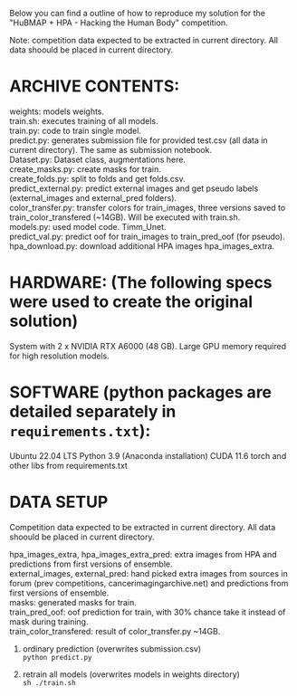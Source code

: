 Below you can find a outline of how to reproduce my solution for the "HuBMAP + HPA - Hacking the Human Body" competition.

Note: competition data expected to be extracted in current directory. All data shoould be placed in current directory.


# ARCHIVE CONTENTS:
weights: models weights.  
train.sh: executes training of all models.  
train.py: code to train single model.  
predict.py: generates submission file for provided test.csv (all data in current directory). The same as submission notebook.  
Dataset.py: Dataset class, augmentations here.  
create_masks.py: create masks for train.  
create_folds.py: split to folds and get folds.csv.  
predict_external.py: predict external images and get pseudo labels (external_images and external_pred folders).  
color_transfer.py: transfer colors for train_images, three versions saved to train_color_transfered (~14GB). Will be executed with train.sh.  
models.py: used model code. Timm_Unet.  
predict_val.py: predict oof for train_images to train_pred_oof (for pseudo).  
hpa_download.py: download additional HPA images hpa_images_extra.  


# HARDWARE: (The following specs were used to create the original solution)
System with 2 x NVIDIA RTX A6000 (48 GB). Large GPU memory required for high resolution models.


# SOFTWARE (python packages are detailed separately in `requirements.txt`):
Ubuntu 22.04 LTS
Python 3.9 (Anaconda installation)
CUDA 11.6
torch and other libs from requirements.txt


# DATA SETUP
Competition data expected to be extracted in current directory. All data shoould be placed in current directory.

hpa_images_extra, hpa_images_extra_pred: extra images from HPA and predictions from first versions of ensemble.  
external_images, external_pred: hand picked extra images from sources in forum (prev competitions, cancerimagingarchive.net) and predictions from first versions of ensemble.  
masks: generated masks for train.  
train_pred_oof: oof prediction for train, with 30% chance take it instead of mask during training.  
train_color_transfered: result of color_transfer.py ~14GB.  


1) ordinary prediction (overwrites submission.csv)  
`python predict.py`

2) retrain all models (overwrites models in weights directory)  
`sh ./train.sh`
